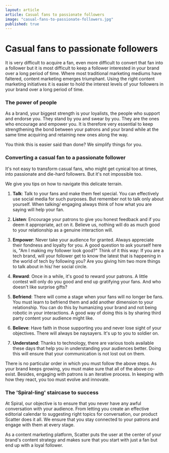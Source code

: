 ```yaml
---
layout: article
article: Casual fans to passionate followers
image: "casual-fans-to-passionate-followers.jpg"
published: true
---
```


# Casual fans to passionate followers

It is very difficult to acquire a fan, even more difficult to convert that fan into a follower but it is most difficult to keep a follower interested in your brand over a long period of time. Where most traditional marketing mediums have faltered, content marketing emerges triumphant. Using the right content marketing initiatives it is easier to hold the interest levels of your followers in your brand over a long period of time. 

### The power of people

As a brand, your biggest strength is your loyalists, the people who support and endorse you. They stand by you and swear by you. They are the ones who encourage and empower you. It is therefore very essential to keep strengthening the bond between your patrons and your brand while at the same time acquiring and retaining new ones along the way.

You think this is easier said than done? We simplify things for you.

### Converting a casual fan to a passionate follower

It's not easy to transform casual fans, who might get cynical too at times, into passionate and die-hard followers. But it's not impossible too.

We give you tips on how to navigate this delicate terrain.

1. **Talk**: Talk to your fans and make them feel special. You can effectively use social media for such purposes. But remember not to talk only about yourself. When talking/ engaging always think of how what you are saying will help your fan.

2. **Listen**: Encourage your patrons to give you honest feedback and if you deem it appropriate, act on it. Believe us, nothing will do as much good to your relationship as a genuine interaction will.

3. **Empower**: Never take your audience for granted. Always appreciate their fondness and loyalty for you. A good question to ask yourself here is, "Am I making my follower look good?" Think of it this way: If you are a tech brand, will your follower get to know the latest that is happening in the world of tech by following you? Are you giving him two more things to talk about in his/ her social circle.

4. **Reward**: Once in a while, it's good to reward your patrons. A little contest will only do you good and end up gratifying your fans. And who doesn't like surprise gifts?

5. **Befriend**: There will come a stage when your fans will no longer be fans. You must learn to befriend them and add another dimension to your relationship. You can do this by humanizing your brand and not being robotic in your interactions. A good way of doing this is by sharing third party content your audience might like.

6. **Believe**: Have faith in those supporting you and never lose sight of your objectives. There will always be naysayers. It's up to you to soldier on.

7. **Understand**: Thanks to technology, there are various tools available these days that help you in understanding your audiences better. Doing this will ensure that your communication is not lost out on them.

There is no particular order in which you must follow the above steps. As your brand keeps growing, you must make sure that all of the above co-exist. Besides, engaging with patrons is an iterative process. In keeping with how they react, you too must evolve and innovate.

### The 'Spiral-ling' staircase to success

At Spiral, our objective is to ensure that you never have any awful conversation with your audience. From letting you create an effective editorial calendar to suggesting right topics for conversation, our product Scatter does it all. We ensure that you stay connected to your patrons and engage with them at every stage.

As a content marketing platform, Scatter puts the user at the center of your brand's content strategy and makes sure that you start with just a fan but end up with a loyal follower.
